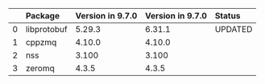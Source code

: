 <!-- markdown-link-check-disable -->

|    | Package     | Version in 9.7.0   | Version in 9.7.0   | Status   |
|---:|:------------|:-------------------|:-------------------|:---------|
|  0 | libprotobuf | 5.29.3             | 6.31.1             | UPDATED  |
|  1 | cppzmq      | 4.10.0             | 4.10.0             |          |
|  2 | nss         | 3.100              | 3.100              |          |
|  3 | zeromq      | 4.3.5              | 4.3.5              |          |